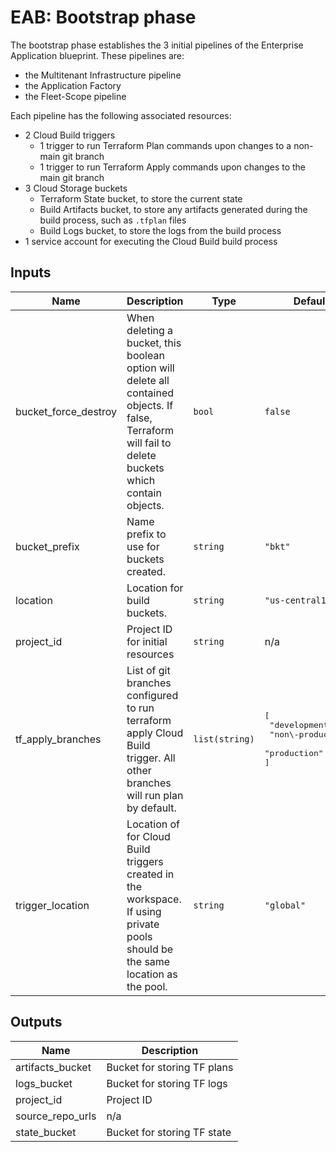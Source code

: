 # EAB: Bootstrap phase

The bootstrap phase establishes the 3 initial pipelines of the Enterprise Application blueprint. These pipelines are:
- the Multitenant Infrastructure pipeline
- the Application Factory
- the Fleet-Scope pipeline

Each pipeline has the following associated resources:
- 2 Cloud Build triggers
  - 1 trigger to run Terraform Plan commands upon changes to a non-main git branch
  - 1 trigger to run Terraform Apply commands upon changes to the main git branch
- 3 Cloud Storage buckets
  - Terraform State bucket, to store the current state
  - Build Artifacts bucket, to store any artifacts generated during the build process, such as `.tfplan` files
  - Build Logs bucket, to store the logs from the build process
- 1 service account for executing the Cloud Build build process

<!-- BEGINNING OF PRE-COMMIT-TERRAFORM DOCS HOOK -->
## Inputs

| Name | Description | Type | Default | Required |
|------|-------------|------|---------|:--------:|
| bucket\_force\_destroy | When deleting a bucket, this boolean option will delete all contained objects. If false, Terraform will fail to delete buckets which contain objects. | `bool` | `false` | no |
| bucket\_prefix | Name prefix to use for buckets created. | `string` | `"bkt"` | no |
| location | Location for build buckets. | `string` | `"us-central1"` | no |
| project\_id | Project ID for initial resources | `string` | n/a | yes |
| tf\_apply\_branches | List of git branches configured to run terraform apply Cloud Build trigger. All other branches will run plan by default. | `list(string)` | <pre>[<br>  "development",<br>  "non\\-production",<br>  "production"<br>]</pre> | no |
| trigger\_location | Location of for Cloud Build triggers created in the workspace. If using private pools should be the same location as the pool. | `string` | `"global"` | no |

## Outputs

| Name | Description |
|------|-------------|
| artifacts\_bucket | Bucket for storing TF plans |
| logs\_bucket | Bucket for storing TF logs |
| project\_id | Project ID |
| source\_repo\_urls | n/a |
| state\_bucket | Bucket for storing TF state |

<!-- END OF PRE-COMMIT-TERRAFORM DOCS HOOK -->
